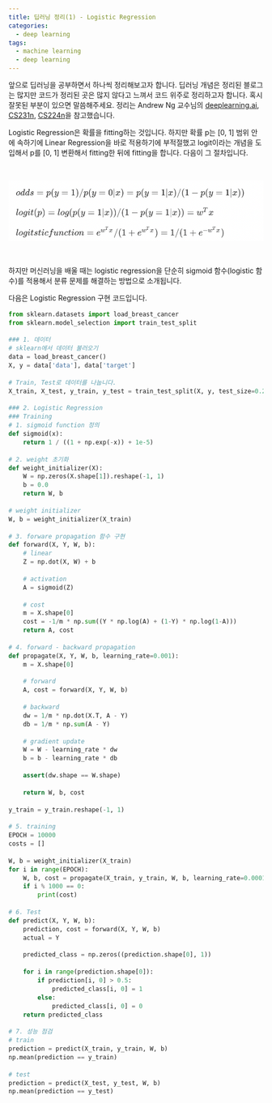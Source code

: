 ```yaml
---
title: 딥러닝 정리(1) - Logistic Regression
categories:
  - deep learning
tags:
  - machine learning
  - deep learning
---
```


앞으로 딥러닝을 공부하면서 하나씩 정리해보고자 합니다. 딥러닝 개념은 정리된 블로그는 많지만 코드가 정리된 곳은 많지 않다고 느껴서 코드 위주로 정리하고자 합니다. 혹시 잘못된 부분이 있으면 말씀해주세요. 정리는 Andrew Ng 교수님의 [deeplearning.ai](https://www.coursera.org/courses?query=deeplearning.ai), [CS231n](http://cs231n.stanford.edu/), [CS224n](http://web.stanford.edu/class/cs224n/)을 참고했습니다. 



Logistic Regression은 확률을 fitting하는 것입니다. 하지만 확률 p는 [0, 1] 범위 안에 속하기에 Linear Regression을 바로 적용하기에 부적절했고 logit이라는 개념을 도입해서 p를 [0, 1] 변환해서 fitting한 뒤에 fitting을 합니다. 다음이 그 절차입니다.

<br/>

![](/assets/images/logistic-regression/logistic.png)

<br/>

하지만 머신러닝을 배울 때는 logistic regression을 단순히 sigmoid 함수(logistic 함수)를 적용해서 분류 문제를 해결하는 방법으로 소개됩니다. 



다음은 Logistic Regression 구현 코드입니다.

```python
from sklearn.datasets import load_breast_cancer
from sklearn.model_selection import train_test_split

### 1. 데이터
# sklearn에서 데이터 불러오기
data = load_breast_cancer()
X, y = data['data'], data['target']

# Train, Test로 데이터를 나눕니다.
X_train, X_test, y_train, y_test = train_test_split(X, y, test_size=0.2, stratify=y)

### 2. Logistic Regression
### Training
# 1. sigmoid function 정의
def sigmoid(x):
    return 1 / ((1 + np.exp(-x)) + 1e-5)

# 2. weight 초기화
def weight_initializer(X):
    W = np.zeros(X.shape[1]).reshape(-1, 1)
    b = 0.0     
    return W, b

# weight initializer
W, b = weight_initializer(X_train)

# 3. forware propagation 함수 구현
def forward(X, Y, W, b):
    # linear
    Z = np.dot(X, W) + b
    
    # activation
    A = sigmoid(Z)
    
    # cost
    m = X.shape[0]
    cost = -1/m * np.sum((Y * np.log(A) + (1-Y) * np.log(1-A)))
    return A, cost

# 4. forward - backward propagation
def propagate(X, Y, W, b, learning_rate=0.001):
    m = X.shape[0]
    
    # forward
    A, cost = forward(X, Y, W, b)
    
    # backward
    dw = 1/m * np.dot(X.T, A - Y)
    db = 1/m * np.sum(A - Y)
    
    # gradient update
    W = W - learning_rate * dw
    b = b - learning_rate * db

    assert(dw.shape == W.shape)
    
    return W, b, cost   

y_train = y_train.reshape(-1, 1)

# 5. training
EPOCH = 10000
costs = []

W, b = weight_initializer(X_train)
for i in range(EPOCH):
    W, b, cost = propagate(X_train, y_train, W, b, learning_rate=0.0001)
    if i % 1000 == 0:
        print(cost)

# 6. Test
def predict(X, Y, W, b):
    prediction, cost = forward(X, Y, W, b)
    actual = Y
    
    predicted_class = np.zeros((prediction.shape[0], 1))
    
    for i in range(prediction.shape[0]):
        if prediction[i, 0] > 0.5:
            predicted_class[i, 0] = 1
        else:
            predicted_class[i, 0] = 0
    return predicted_class

# 7. 성능 점검
# train
prediction = predict(X_train, y_train, W, b)
np.mean(prediction == y_train)

# test
prediction = predict(X_test, y_test, W, b)
np.mean(prediction == y_test)
```





